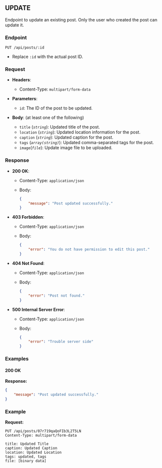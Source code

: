 ## **UPDATE**

Endpoint to update an existing post. Only the user who created the post can update it.

### Endpoint

`PUT /api/posts/:id`

-   Replace `:id` with the actual post ID.

### Request

-   **Headers**:
    -   Content-Type: `multipart/form-data`
-   **Parameters**:

    -   `id`: The ID of the post to be updated.

-   **Body**: (at least one of the following)

    -   `title` (_`string`_): Updated title of the post.
    -   `location` (_`string`_): Updated location information for the post.
    -   `caption` (_`string`_): Updated caption for the post.
    -   `tags` (_`array(string)`_): Updated comma-separated tags for the post.
    -   `image`(_`file`_): Update image file to be uploaded.

### Response

-   **200 OK**:

    -   Content-Type: `application/json`
    -   Body:

        ```json
        {
            "message": "Post updated successfully."
        }
        ```

-   **403 Forbidden**:

    -   Content-Type: `application/json`
    -   Body:

        ```json
        {
            "error": "You do not have permission to edit this post."
        }
        ```

-   **404 Not Found**:

    -   Content-Type: `application/json`
    -   Body:

        ```json
        {
            "error": "Post not found."
        }
        ```

-   **500 Internal Server Error**:

    -   Content-Type: `application/json`
    -   Body:

        ```json
        {
            "error": "Trouble server side"
        }
        ```

### Examples

#### 200 OK

**Response:**

```json
{
    "message": "Post updated successfully."
}
```

### Example

**Request:**

```http
PUT /api/posts/07r719qaQoFIb3L2T5LN
Content-Type: multipart/form-data

title: Updated Title
caption: Updated Caption
location: Updated Location
tags: updated, tags
file: [binary data]
```
